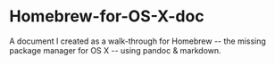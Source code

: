 Homebrew-for-OS-X-doc
=====================

A document I created as a walk-through for Homebrew -- the missing package manager for OS X -- using pandoc &amp; markdown.
